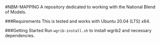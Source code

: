 #NBM-MAPPING
A repository dedicated to working with the National Blend of Models.

###Requirements
This is tested and works with Ubuntu 20.04 (LTS) x64.

###Getting Started
Run `wgrib-install.sh` to install wgrib2 and necessary dependencies.
